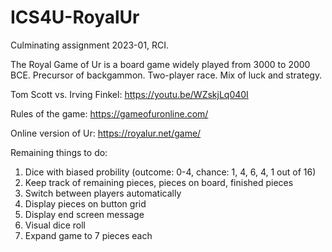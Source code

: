 # ICS4U-RoyalUr
Culminating assignment 2023-01, RCI. 

The Royal Game of Ur is a board game widely played from 3000 to 2000 BCE. Precursor of backgammon.
Two-player race. Mix of luck and strategy.

Tom Scott vs. Irving Finkel:
https://youtu.be/WZskjLq040I

Rules of the game:
https://gameofuronline.com/

Online version of Ur:
https://royalur.net/game/

Remaining things to do:
1. Dice with biased probility (outcome: 0-4, chance: 1, 4, 6, 4, 1 out of 16)
2. Keep track of remaining pieces, pieces on board, finished pieces
3. Switch between players automatically
4. Display pieces on button grid
5. Display end screen message
6. Visual dice roll
7. Expand game to 7 pieces each
